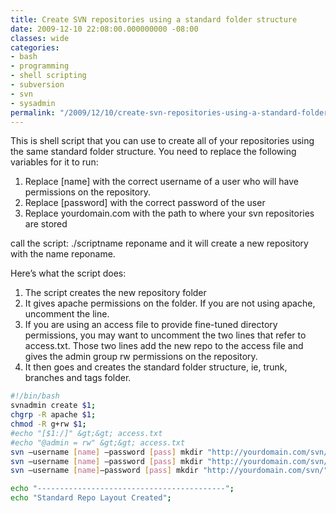 ```yaml
---
title: Create SVN repositories using a standard folder structure
date: 2009-12-10 22:08:00.000000000 -08:00
classes: wide
categories:
- bash
- programming
- shell scripting
- subversion
- svn
- sysadmin
permalink: "/2009/12/10/create-svn-repositories-using-a-standard-folder-structure/"
---
```


This is shell script that you can use to create all of your repositories
using the same standard folder structure. You need to replace the
following variables for it to run:

1.  Replace \[name\] with the correct username of a user who will have
    permissions on the repository.
2.  Replace \[password\] with the correct password of the user
3.  Replace yourdomain.com with the path to where your svn repositories
    are stored

call the script: ./scriptname reponame and it will create a new
repository with the name reponame.

Here’s what the script does:

1.  The script creates the new repository folder
2.  It gives apache permissions on the folder. If you are not using
    apache, uncomment the line.
3.  If you are using an access file to provide fine-tuned directory
    permissions, you may want to uncomment the two lines that refer to
    access.txt. Those two lines add the new repo to the access file and
    gives the admin group rw permissions on the repository.
4.  It then goes and creates the standard folder structure, ie, trunk, branches and tags folder.

~~~bash
#!/bin/bash
svnadmin create $1;
chgrp -R apache $1;
chmod -R g+rw $1;
#echo "[$1:/]" &gt;&gt; access.txt
#echo "@admin = rw" &gt;&gt; access.txt
svn –username [name] –password [pass] mkdir "http://yourdomain.com/svn/"$1"/trunk" -m "ADD: /trunk";
svn –username [name] –password [pass] mkdir "http://yourdomain.com/svn/"$1"/branches" -m "ADD: /branches";
svn –username [name]—password [pass] mkdir "http://yourdomain.com/svn/"$1"/tags" -m "ADD: /tags";

echo "------------------------------------------";
echo "Standard Repo Layout Created";
~~~
